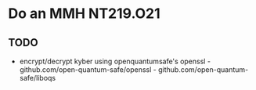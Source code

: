 # Do an MMH NT219.O21 
## TODO
- encrypt/decrypt kyber using openquantumsafe's openssl - github.com/open-quantum-safe/openssl - github.com/open-quantum-safe/liboqs
